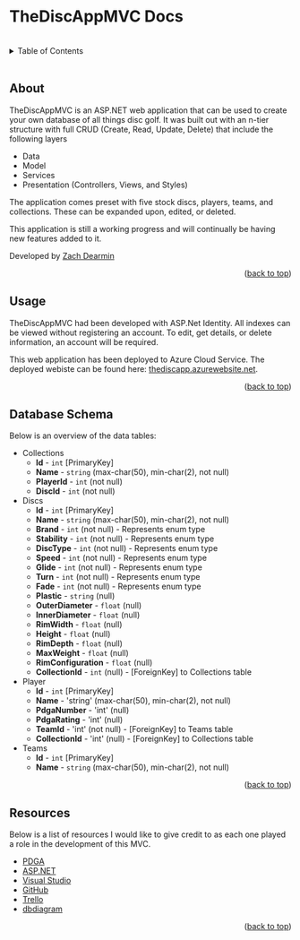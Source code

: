 <!-- HEADER -->
# TheDiscAppMVC Docs

<br/>
<!-- TABLE OF CONTENTS -->
<details>
  <summary>Table of Contents</summary>
  <ol>
    <li><a href="#setup">About</a></li>
    <li><a href="#usage">Usage</a></li>
    <li><a href="#database-schema">Database Schema</a></li>
    <li><a href="#resources">Resources</a></li>
  </ol>
</details>
<br/>

<!-- ABOUT -->
## About
TheDiscAppMVC is an ASP.NET web application that can be used to create your own database of all things disc golf. It was built out with an n-tier structure with full CRUD (Create, Read, Update, Delete) that include the following layers

 - Data
 - Model
 - Services 
 - Presentation (Controllers, Views, and Styles)
 
The application comes preset with five stock discs, players, teams, and collections. These can be expanded upon, edited, or deleted.

This application is still a working progress and will continually be having new features added to it.

Developed by [Zach Dearmin](https://github.com/zdearmin)

<p align="right">(<a href="#top">back to top</a>)</p>

<!-- USAGE -->
## Usage
TheDiscAppMVC had been developed with ASP.Net Identity. All indexes can be viewed without registering an account. To edit, get details, or delete information, an account will be required.

This web application has been deployed to Azure Cloud Service. The deployed webiste can be found here: [thediscapp.azurewebsite.net](https://thediscappmvc.azurewebsites.net).

<p align="right">(<a href="#top">back to top</a>)</p>

<!-- DATABASE SCHEMA -->
## Database Schema
Below is an overview of the data tables:
- Collections
    - **Id** - `int` [PrimaryKey]
    - **Name** - `string` (max-char(50), min-char(2), not null)
    - **PlayerId** - `int` (not null)
    - **DiscId** - `int` (not null)
- Discs
    - **Id** - `int` [PrimaryKey]
    - **Name** - `string` (max-char(50), min-char(2), not null)
    - **Brand** - `int` (not null) - Represents enum type
    - **Stability** - `int` (not null) - Represents enum type
    - **DiscType** - `int` (not null) - Represents enum type
    - **Speed** - `int` (not null) - Represents enum type
    - **Glide** - `int` (not null) - Represents enum type
    - **Turn** - `int` (not null) - Represents enum type
    - **Fade** - `int` (not null) - Represents enum type
    - **Plastic** - `string` (null)
    - **OuterDiameter** - `float` (null)
    - **InnerDiameter** - `float` (null)
    - **RimWidth** - `float` (null)
    - **Height** - `float` (null)
    - **RimDepth** - `float` (null)
    - **MaxWeight** - `float` (null)
    - **RimConfiguration** - `float` (null)
    - **CollectionId** - `int` (null) - [ForeignKey] to Collections table
- Player
    - **Id** - `int` [PrimaryKey]
    - **Name** - 'string' (max-char(50), min-char(2), not null)
    - **PdgaNumber** - 'int' (null)
    - **PdgaRating** - 'int' (null)
    - **TeamId** - 'int' (not null) - [ForeignKey] to Teams table
    - **CollectionId** - 'int' (null) - [ForeignKey] to Collections table
- Teams
    - **Id** - `int` [PrimaryKey]
    - **Name** - `string` (max-char(50), min-char(2), not null)

<p align="right">(<a href="#top">back to top</a>)</p>

<!-- RESOURCES -->
## Resources
Below is a list of resources I would like to give credit to as each one played a role in the development of this MVC.
- [PDGA](https://www.pdga.com/)
- [ASP.NET](https://docs.microsoft.com/en-us/aspnet/core/?view=aspnetcore-6.0)
- [Visual Studio](https://visualstudio.microsoft.com/vs/)
- [GitHub](https://github.com/)
- [Trello](https://trello.com/)
- [dbdiagram](https://dbdiagram.io/home)
<p align="right">(<a href="#top">back to top</a>)</p>
